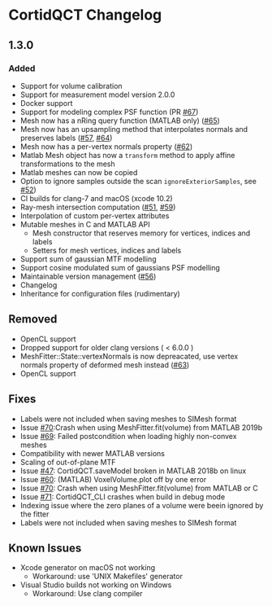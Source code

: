 # CortidQCT Changelog

## 1.3.0

### Added
- Support for volume calibration
- Support for measurement model version 2.0.0
- Docker support
- Support for modeling complex PSF function (PR [#67](https://github.com/ithron/CortidQCT/pull/67))
- Mesh now has a nRing query function (MATLAB only) ([#65](https://github.com/ithron/CortidQCT/issues/65))
- Mesh now has an upsampling method that interpolates normals and preserves
  labels ([#57](https://github.com/ithron/CortidQCT/issues/57), [#64](https://github.com/ithron/CortidQCT/issues/64))
- Mesh now has a per-vertex normals property ([#62](https://github.com/ithron/CortidQCT/issues/62))
- Matlab Mesh object has now a `transform` method to apply affine
  transformations to the mesh
- Matlab meshes can now be copied
- Option to ignore samples outside the scan `ignoreExteriorSamples`, see [#52](https://github.com/ithron/CortidQCT/issues/52))
- CI builds for clang-7 and macOS (xcode 10.2)
- Ray-mesh intersection computation ([#51](https://github.com/ithron/CortidQCT/issues/51), [#59](https://github.com/ithron/CortidQCT/issues/59))
- Interpolation of custom per-vertex attributes
- Mutable meshes in C and MATLAB API
  * Mesh constructor that reserves memory for vertices, indices and labels
  * Setters for mesh vertices, indices and labels
- Support sum of gaussian MTF modelling
- Support cosine modulated sum of gaussians PSF modelling
- Maintainable version management ([#56](https://github.com/ithron/CortidQCT/issues/56))
- Changelog
- Inheritance for configuration files (rudimentary)

## Removed
- OpenCL support
- Dropped support for older clang versions ( < 6.0.0 )
- MeshFitter::State::vertexNormals is now depreacated, use vertex normals
  property of deformed mesh instead ([#63](https://github.com/ithron/CortidQCT/issues/63))
- OpenCL support


## Fixes

- Labels were not included when saving meshes to SIMesh format
- Issue [#70](https://github.com/ithron/CortidQCT/issues/70):Crash when using MeshFitter.fit(volume) from MATLAB 2019b
- Issue [#69](https://github.com/ithron/CortidQCT/issues/68): Failed postcondition when loading highly non-convex meshes 
- Compatibility with newer MATLAB versions
- Scaling of out-of-plane MTF
- Issue [#47](https://github.com/ithron/CortidQCT/issues/47): CortidQCT.saveModel broken in MATLAB 2018b on linux
- Issue [#60](https://github.com/ithron/CortidQCT/issues/60): (MATLAB) VoxelVolume.plot off by one error
- Issue [#70](https://github.com/ithron/CortidQCT/issues/70): Crash when using MeshFitter.fit(volume) from MATLAB or C
- Issue [#71](https://github.com/ithron/CortidQCT/issues/70): CortidQCT\_CLI crashes when build in debug mode
- Indexing issue where the zero planes of a volume were beein ignored by the
  fitter
- Labels were not included when saving meshes to SIMesh format

## Known Issues
- Xcode generator on macOS not working
  * Workaround: use 'UNIX Makefiles' generator
- Visual Studio builds not working on Windows
  * Workaround: Use clang compiler
